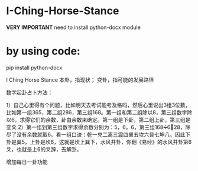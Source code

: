 # I-Ching-Horse-Stance
**VERY IMPORTANT**
need to install python-docx module
# by using code:
pip install python-docx

I Ching Horse Stance
本卦，指现状；
变卦，指可能的发展路径

数字起卦占卜方法：

1）自己心里得有个问题，比如明天去考试能考及格吗，然后心里说出3组3位数，比如第一组365，第二组286，第三组168。第一组和第二组除以8，第三组数字除以6，求得它们的余数，卦由余数来确定。第一组是下卦，第二组上卦，第三组是变爻
2）第一组到第三组数字求得余数分别为：5，6，6，第三组168➗6🟰28，除尽了没有余数就取6。看一组口诀：乾一兑二离三震四巽五坎六艮七坤八。因此下卦是巽5，上卦是坎6，这就是坎上巽下，水风井卦，你翻《易经》的水风井卦第6爻，也就是上6的爻辞，去解卦。


增加每日一卦功能
